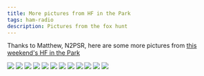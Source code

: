 ```yaml
---
title: More pictures from HF in the Park
tags: ham-radio
description: Pictures from the fox hunt
---
```


Thanks to Matthew, N2PSR, here are some more pictures from [this weekend's HF in the Park](/posts/2014-05-12-hf-in-the-park.html)


![](/images/2014-05-10-hf-in-the-park/1.jpg)
![](/images/2014-05-10-hf-in-the-park/2.jpg)
![](/images/2014-05-10-hf-in-the-park/3.jpg)
![](/images/2014-05-10-hf-in-the-park/4.jpg)
![](/images/2014-05-10-hf-in-the-park/5.jpg)
![](/images/2014-05-10-hf-in-the-park/6.jpg)
![](/images/2014-05-10-hf-in-the-park/7.jpg)
![](/images/2014-05-10-hf-in-the-park/8.jpg)
![](/images/2014-05-10-hf-in-the-park/9.jpg)
![](/images/2014-05-10-hf-in-the-park/10.jpg)
![](/images/2014-05-10-hf-in-the-park/11.jpg)
![](/images/2014-05-10-hf-in-the-park/12.jpg)

